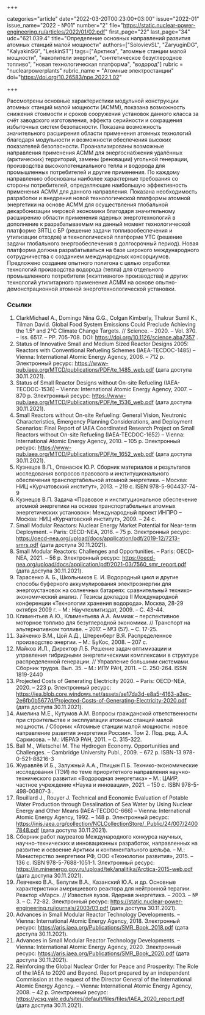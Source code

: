 +++

categories="article"
date="2022-03-20T00:23:00+03:00"
issue="2022-01"
issue_name="2022 - №01"
number="2"
file="https://static.nuclear-power-engineering.ru/articles/2022/01/02.pdf"
first_page="22"
last_page="34"
udc="621.039.4"
title="Определение основных направлений развития атомных станций малой мощности"
authors=["SolovievSL", "ZaryuginDG", "KalyakinSG", "LeskinST"]
tags=["Арктика", "атомные станции малой мощности", "накопители энергии", "синтетическое безуглеродное топливо", "новая технологическая платформа", "водород"]
rubric = "nuclearpowerplants"
rubric_name = "Атомные электростанции"
doi="https://doi.org/10.26583/npe.2022.1.02"

+++

Рассмотрены основные характеристики модульной конструкции атомных станций малой мощности (АСММ), показана возможность снижения стоимости и сроков сооружения установок данного класса за счёт заводского изготовления, эффекта серийности и сокращения избыточных систем безопасности. Показана возможность значительного расширения области применения атомных технологий благодаря модульности и возможности обеспечения высоких показателей безопасности. Проанализированы возможные направления применения АСММ для энергоснабжения удалённых (арктических) территорий, замены (реновации) угольной генерации, производства высокопотенциального тепла и водорода для промышленных потребителей и другие применения. По каждому направлению обоснованы наиболее характерные требования со стороны потребителей, определяющие наибольшую эффективность применения АСММ для данного направления. Показана необходимость разработки и внедрения новой технологической платформы атомной энергетики на основе АСММ для осуществления глобальной декарбонизации мировой экономики благодаря значительному расширению области применения ядерных энерготехнологий в дополнение к разрабатываемым на данный момент технологической платформе ЗЯТЦ с БР (решение задачи топливообеспечения и утилизации отходов) и технологической платформе УТС (решение задачи глобального энергообеспечения в долгосрочный период). Новая платформа должна разрабатываться на базе широкого международного сотрудничества с созданием международных консорциумов. Предложено создание опытного полигона с целью отработки технологий производства водорода (тепла) для отдельного промышленного потребителя («кэптивного» производства) и других технологий утилитарного применения АСММ на основе опытно-демонстрационной атомной энерготехнологической установки.

### Ссылки

1. ClarkMichael A., Domingo Nina G.G., Colgan Kimberly, Thakrar Sumil K., Tilman David. Global Food System Emissions Could Preclude Achieving the 1.5° and 2°C Climate Change Targets. // Science. – 2020. – Vol. 370. – Iss. 6517. – PP. 705-708. DOI: https://doi.org/10.1126/science.aba7357 .
2. Status of Innovative Small and Medium Sized Reactor Designs 2005: Reactors with Conventional Refueling Schemes (IAEA-TECDOC-1485) – Vienna: International Atomic Energy Agency, 2006. – 712 p. Электронный ресурс: https://www-pub.iaea.org/MTCD/publications/PDF/te_1485_web.pdf (дата доступа 30.11.2021).
3. Status of Small Reactor Designs without On-site Refueling (IAEA-TECDOC-1536) – Vienna: International Atomic Energy Agency, 2007. – 870 p. Электронный ресурс: https://www-pub.iaea.org/MTCD/Publications/PDF/te_1536_web.pdf (дата доступа 30.11.2021).
4. Small Reactors without On-site Refueling: General Vision, Neutronic Characteristics, Emergency Planning Considerations, and Deployment Scenarios: Final Report of IAEA Coordinated Research Project on Small Reactors without On-site Refueling (IAEA-TECDOC-1652) – Vienna: International Atomic Energy Agency, 2010. – 105 p. Электронный ресурс: https://www-pub.iaea.org/MTCD/Publications/PDF/te_1652_web.pdf (дата доступа 30.11.2021).
5. Кузнецов В.П., Опанасюк Ю.Р. Сборник материалов и результатов исследования вопросов правового и институционального обеспечения транспортабельной атомной энергетики. – Москва: НИЦ «Курчатовский институт», 2013. – 219 с. ISBN 978-5-904437-74-9
6. Кузнецов В.П. Задача «Правовое и институциональное обеспечение атомной энергетики на основе транспортабельных атомных энергетических установок»: Международный проект ИНПРО – Москва: НИЦ «Курчатовский институт», 2009. – 24 с.
7. Small Modular Reactors: Nuclear Energy Market Potential for Near-term Deployment. – Paris: OECD-NEA, 2016. – 75 р. Электронный ресурс: https://oecd-nea.org/upload/docs/application/pdf/2019-12/7213-smrs.pdf (дата доступа 30.11.2021).
8. Small Modular Reactors: Challenges and Opportunities. – Paris: OECD-NEA, 2021. – 56 р. Электронный ресурс: https://oecd-nea.org/upload/docs/application/pdf/2021-03/7560_smr_report.pdf (дата доступа 30.11.2021).
9. Тарасенко А. Б., Школьников Е. И. Водородный цикл и другие способы буферного аккумулирования электроэнергии для энергоустановок на солнечных батареях: сравнительный технико-экономический анализ. / Тезисы докладов II Международной конференции «Технологии хранения водорода». Москва, 28-29 октября 2009 г. – М.: Научтехлитиздат, 2009. – С. 43-44.
10. Климентьев А.Ю., Климентьева А.А. Аммиак – перспективное моторное топливо для безуглеродной экономики. // Транспорт на альтернативном топливе. – 2017. – №3 (57). – С. 17-25.
11. Зайченко В.М., Цой А.Д., Штеренберг В.Я. Распределенное производство энергии. – М.: БуКос, 2008. – 207 с.
12. Майков И.Л., Директор Л.Б. Решение задач оптимизации и управления гибридными энергетическими комплексами в структуре распределенной генерации. // Управление большими системами. Сборник трудов. Вып. 35. – М.: ИПУ РАН, 2011. – С. 250-264. ISSN 1819-2440
13. Projected Costs of Generating Electricity 2020. – Paris: OECD-NEA, 2020. – 223 р. Электронный ресурс: https://iea.blob.core.windows.net/assets/ae17da3d-e8a5-4163-a3ec-2e6fb0b5677d/Projected-Costs-of-Generating-Electricity-2020.pdf (дата доступа 30.11.2021).
14. Амелина М.Е., Кутумов А.М. Вопросы гражданской ответственности при строительстве и эксплуатации атомных станций малой мощности. / Сборник «Атомные станции малой мощности: новое направление развития энергетики России». Том 2. Под. ред. А.А. Саркисова. – М.: ИБРАЭ РАН, 2011. – С. 315-322.
15. Ball M., Wietschel M. The Hydrogen Economy. Opportunities and Challenges. – Cambridge University Publ., 2009. – 672 p. ISBN-13 978-0-521-88216-3
16. Журавлёв И.Б., Залужный А.А., Птицын П.Б. Технико-экономические исследования (ТЭИ) по теме приоритетного направления научно-технического развития «Водородная энергетика» – М.: ЦАИР, частное учреждение «Наука и инновации», 2021. – 150 с. ISBN 978-5-498-00807-3 .
17. Rouillard J., Rouyer J. Technical and Economic Evaluation of Potable Water Production through Desalination of Sea Water by Using Nuclear Energy and Other Means (IAEA-TECDOC-666) – Vienna: International Atomic Energy Agency, 1992. – 148 p. Электронный ресурс: https://inis.iaea.org/collection/NCLCollectionStore/_Public/24/007/24007848.pdf (дата доступа 30.11.2021).
18. Сборник работ лауреатов Международного конкурса научных, научно-технических и инновационных разработок, направленных на развитие и освоение Арктики и континентального шельфа. – М.: Министерство энергетики РФ, ООО «Технологии развития», 2015. – 136 c. ISBN 978-5-7688-1051-1. Электронный ресурс: https://in.minenergo.gov.ru/upload/tek/analitika/Arctica-2015-web.pdf (дата доступа 30.11.2021).
19. Левченко В.А., Белугин В.А., Казанский Ю.А. и др. Основные характеристики америциевого реактора для нейтронной терапии. Реактор «Марс». // Известия вузов. Ядерная энергетика. – 2003. – № 3. – C. 72-82. Электронный ресурс: https://static.nuclear-power-engineering.ru/journals/2003/03.pdf (дата доступа 30.11.2021).
20. Advances in Small Modular Reactor Technology Developments. – Vienna: International Atomic Energy Agency, 2018. Электронный ресурс: https://aris.iaea.org/Publications/SMR_Book_2018.pdf (дата доступа 30.11.2021).
21. Advances in Small Modular Reactor Technology Developments. – Vienna: International Atomic Energy Agency, 2020. Электронный ресурс: https://aris.iaea.org/Publications/SMR_Book_2020.pdf (дата доступа 30.11.2021).
22. Reinforcing the Global Nuclear Order for Peace and Prosperity: The Role of the IAEA to 2020 and Beyond. Report prepared by an independent Commission at the request of the Director General of the International Atomic Energy Agency. – Vienna: International Atomic Energy Agency, 2008. – 42 p. Электронный ресурс: https://ycsg.yale.edu/sites/default/files/files/IAEA_2020_report.pdf (дата доступа 30.11.2021).